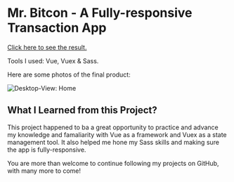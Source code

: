 # Mr. Bitcon - A Fully-responsive Transaction App

[Click here to see the result.](https://bnayakahalani.github.io/mr-bitcoin/#/)

Tools I used: Vue, Vuex & Sass.

Here are some photos of the final product:

![Desktop-View: Home](/src/assets/images/screenshots/1.jpeg 'Desktop-View: Home')

## What I Learned from this Project?

This project happened to ba a great opportunity to practice and advance my knowledge and famaliarity with Vue as a framework and Vuex as a state management tool. It also helped me hone my Sass skills and making sure the app is fully-responsive.

You are more than welcome to continue following my projects on GitHub, with many more to come!
